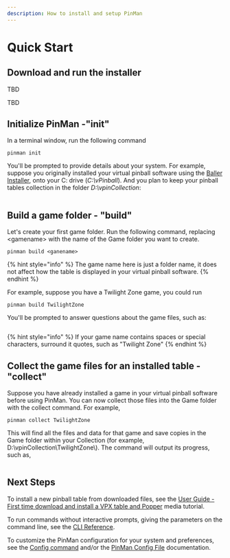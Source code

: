 ```yaml
---
description: How to install and setup PinMan
---
```


# Quick Start

## Download and run the installer

TBD

TBD

## Initialize PinMan -"init"

In a terminal window, run the following command

```
pinman init
```

You'll be prompted to provide details about your system. For example, suppose you originally installed your virtual pinball software using the [Baller Installer](https://www.nailbuster.com/wikipinup/doku.php?id=baller\_installer), onto your C: drive (_C:\vPinball_). And you plan to keep your pinball tables collection in the folder _D:\vpinCollection_:

```
```

## Build a game folder - "build"

Let's create your first game folder. Run the following command, replacing \<gamename> with the name of the Game folder you want to create.

```
pinman build <ganename>
```

{% hint style="info" %}
The game name here is just a folder name, it does not affect how the table is displayed in your virtual pinball software.&#x20;
{% endhint %}

For example, suppose you have a Twilight Zone game, you could run

```
pinman build TwilightZone
```

You'll be prompted to answer questions about the game files, such as:

```
```

{% hint style="info" %}
If your game name contains spaces or special characters, surround it quotes, such as "Twilight Zone"
{% endhint %}

## Collect the game files for an installed table - "collect"

Suppose you have already installed a game in your virtual pinball software before using PinMan. You can now collect those files into the Game folder with the collect command. For example,

```
pinman collect TwilightZone
```

This will find all the files and data for that game and save copies in the Game folder within your Collection (for example, D:\vpinCollection\TwilightZone\\). The command will output its progress, such as,

```
```

## Next Steps

To install a new pinball table from downloaded files, see the [User Guide - First time download and install a VPX table and Popper](user-guides/usage-scenarios/first-time-download-and-install-a-vpx-table-and-popper-media.md) media tutorial.&#x20;

To run commands without interactive prompts, giving the parameters on the command line, see the [CLI Reference](reference/cli-reference/).

To customize the PinMan configuration for your system and preferences, see the [Config command](reference/cli-reference/config.md) and/or the [PinMan Config File](reference/pinman-config-file.md) documentation.&#x20;



